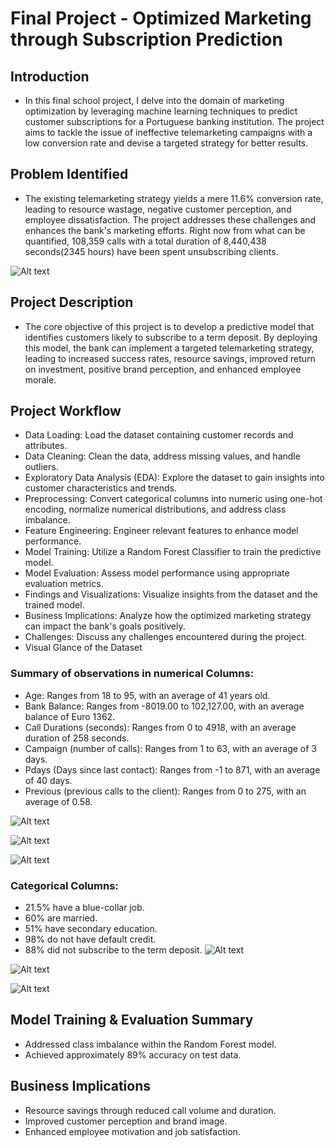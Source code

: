# Final Project - Optimized Marketing through Subscription Prediction


## Introduction

- In this final school project, I delve into the domain of marketing optimization by leveraging machine learning techniques to predict customer subscriptions for a Portuguese banking institution. The project aims to tackle the issue of ineffective telemarketing campaigns with a low conversion rate and devise a targeted strategy for better results.

## Problem Identified

- The existing telemarketing strategy yields a mere 11.6% conversion rate, leading to resource wastage, negative customer perception, and employee dissatisfaction. The project addresses these challenges and enhances the bank's marketing efforts. Right now from what can be quantified, 108,359 calls with a total duration of 8,440,438 seconds(2345 hours) have been spent unsubscribing clients.

![Alt text](Calls_Duration_Unsubscribing_Customers.png)

## Project Description

- The core objective of this project is to develop a predictive model that identifies customers likely to subscribe to a term deposit. By deploying this model, the bank can implement a targeted telemarketing strategy, leading to increased success rates, resource savings, improved return on investment, positive brand perception, and enhanced employee morale.

## Project Workflow

- Data Loading: Load the dataset containing customer records and attributes.
- Data Cleaning: Clean the data, address missing values, and handle outliers.
- Exploratory Data Analysis (EDA): Explore the dataset to gain insights into customer characteristics and trends.
- Preprocessing: Convert categorical columns into numeric using one-hot encoding, normalize numerical distributions, and address class imbalance.
- Feature Engineering: Engineer relevant features to enhance model performance.
- Model Training: Utilize a Random Forest Classifier to train the predictive model.
- Model Evaluation: Assess model performance using appropriate evaluation metrics.
- Findings and Visualizations: Visualize insights from the dataset and the trained model.
- Business Implications: Analyze how the optimized marketing strategy can impact the bank's goals positively.
- Challenges: Discuss any challenges encountered during the project.
- Visual Glance of the Dataset

### Summary of observations in numerical Columns:

- Age: Ranges from 18 to 95, with an average of 41 years old.
- Bank Balance: Ranges from -8019.00 to 102,127.00, with an average balance of Euro 1362.
- Call Durations (seconds): Ranges from 0 to 4918, with an average duration of 258 seconds.
- Campaign (number of calls): Ranges from 1 to 63, with an average of 3 days.
- Pdays (Days since last contact): Ranges from -1 to 871, with an average of 40 days.
- Previous (previous calls to the client): Ranges from 0 to 275, with an average of 0.58.

![Alt text](Subscription_Across_Ages.png)

![Alt text](Subscription_AVG_Balance.png)

![Alt text](Subscription_Vs_Campaign.png)

### Categorical Columns:

- 21.5% have a blue-collar job.
- 60% are married.
- 51% have secondary education.
- 98% do not have default credit.
- 88% did not subscribe to the term deposit.
![Alt text](Edcuation_Jobs_Subscription.png)

![Alt text](Job_types_Distribution.png)

![Alt text](<Marital _Status_Subscriptions.png>)

## Model Training & Evaluation Summary

- Addressed class imbalance within the Random Forest model.
- Achieved approximately 89% accuracy on test data.

## Business Implications

- Resource savings through reduced call volume and duration.
- Improved customer perception and brand image.
- Enhanced employee motivation and job satisfaction.



